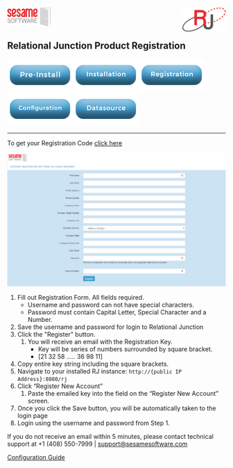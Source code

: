 
<img  src="../images/SesameSoftwareLogo-2020Final.png" width="100"><img align=right src="../images/RJOrbitLogo-2021Final.png" width="100">

## Relational Junction Product Registration

[![Pre-Installation](../images/Button_PreInstall.png)](guides/installguide.md)[![Installation](../images/Button_Installation.png)](guides/installguide.md)[![Registration](../images/Button_Registration.png)](guides/RegistrationGuide.md)[![Configuration](../images/Button_Configuration.png)](guides/configurationGuide.md)[![Datasource](../images/Button_Datasource.png)](Datasources/README.md)

---

To get your Registration Code [click here](https://licensemanager.sesamesoftware.com:8443/rjlm/registration/register)

![Registration Form](../images/registrationPage.PNG)

1. Fill out Registration Form. All fields required.
   * Username and password can not have special characters.
   * Password must contain Capital Letter, Special Character and a Number. 
2. Save the username and password for login to Relational Junction
3. Click the "Register" button.
   1. You will receive an email with the Registration Key.
      * Key will be series of numbers surrounded by square bracket.
      * [21 32 58 ..... 36 98 11]
4. Copy entire key string including the square brackets.
5. Navigate to your installed RJ instance: `http://{public IP Address}:8080/rj`
6. Click “Register New Account”
   1. Paste the emailed key into the field on the “Register New Account” screen.
7. Once you click the Save button, you will be automatically taken to  the login page
8. Login using the username and password from Step 1.

If you do not receive an email within 5 minutes, please contact technical support at +1 (408) 550-7999  |  support@sesamesoftware.com

[Configuration Guide](../guides/configurationGuide.md)

